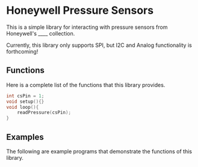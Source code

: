 # Honeywell Pressure Sensors
This is a simple library for interacting with pressure sensors from Honeywell's ____ collection. 

Currently, this library only supports SPI, but I2C and Analog functionality is forthcoming!

## Functions
Here is a complete list of the functions that this library provides. 
```cpp
int csPin = 1;
void setup(){}
void loop(){
    readPressure(csPin);
}
```

## Examples
The following are example programs that demonstrate the functions of this library.  

